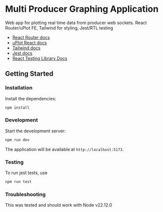 # Multi Producer Graphing Application

Web app for plotting real time data from producer web sockets. React Router/uPlot FE, Tailwind for styling, Jest/RTL testing

- [React Router docs](https://reactrouter.com/)
- [uPlot React docs](https://github.com/leeoniya/uplot-react)
- [Tailwind docs](https://tailwindcss.com/)
- [Jest docs](https://jestjs.io/docs/getting-started)
- [React Testing Library Docs](https://testing-library.com/docs/react-testing-library/intro/)

## Getting Started

### Installation

Install the dependencies:

```bash
npm install
```

### Development

Start the development server:

```bash
npm run dev
```

The application will be available at `http://localhost:5173`.

### Testing

To run jest tests, use

```bash
npm run test
```

### Troubleshooting

This was tested and should work with Node v22.12.0
